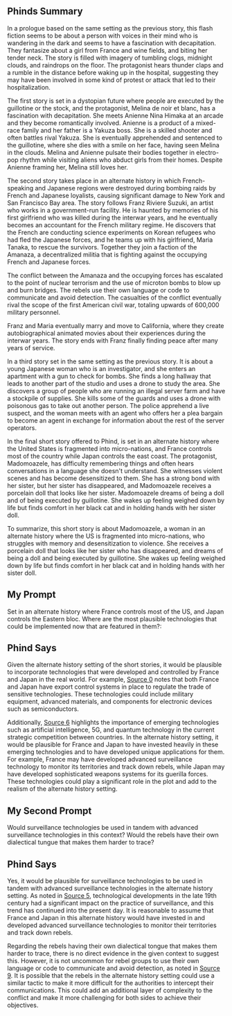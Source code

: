 ## Phinds Summary
In a prologue based on the same setting as the previous story, this flash fiction seems to be about a person with voices in their mind who is wandering in the dark and seems to have a fascination with decapitation. They fantasize about a girl from France and wine fields, and biting her tender neck. The story is filled with imagery of tumbling clogs, midnight clouds, and raindrops on the floor. The protagonist hears thunder claps and a rumble in the distance before waking up in the hospital, suggesting they may have been involved in some kind of protest or attack that led to their hospitalization.

The first story is set in a dystopian future where people are executed by the guillotine or the stock, and the protagonist, Melina de noir et blanc, has a fascination with decapitation. She meets Anienne Nina Himaka at an arcade and they become romantically involved. Anienne is a product of a mixed-race family and her father is a Yakuza boss. She is a skilled shooter and often battles rival Yakuza. She is eventually apprehended and sentenced to the guillotine, where she dies with a smile on her face, having seen Melina in the clouds. Melina and Anienne pulsate their bodies together in electro-pop rhythm while visiting aliens who abduct girls from their homes. Despite Anienne framing her, Melina still loves her.

The second story takes place in an alternate history in which French-speaking and Japanese regions were destroyed during bombing raids by French and Japanese loyalists, causing significant damage to New York and San Francisco Bay area. The story follows Franz Riviere Suzuki, an artist who works in a government-run facility. He is haunted by memories of his first girlfriend who was killed during the interwar years, and he eventually becomes an accountant for the French military regime. He discovers that the French are conducting science experiments on Korean refugees who had fled the Japanese forces, and he teams up with his girlfriend, Maria Tanaka, to rescue the survivors. Together they join a faction of the Amanaza, a decentralized militia that is fighting against the occupying French and Japanese forces. 

The conflict between the Amanaza and the occupying forces has escalated to the point of nuclear terrorism and the use of microton bombs to blow up and burn bridges. The rebels use their own language or code to communicate and avoid detection. The casualties of the conflict eventually rival the scope of the first American civil war, totaling upwards of 600,000 military personnel. 

Franz and Maria eventually marry and move to California, where they create autobiographical animated movies about their experiences during the interwar years. The story ends with Franz finally finding peace after many years of service.

In a third story set in the same setting as the previous story. It is about a young Japanese woman who is an investigator, and she enters an apartment with a gun to check for bombs. She finds a long hallway that leads to another part of the studio and uses a drone to study the area. She discovers a group of people who are running an illegal server farm and have a stockpile of supplies. She kills some of the guards and uses a drone with poisonous gas to take out another person. The police apprehend a live suspect, and the woman meets with an agent who offers her a plea bargain to become an agent in exchange for information about the rest of the server operators.

In the final short story offered to Phind, is set in an alternate history where the United States is fragmented into micro-nations, and France controls most of the country while Japan controls the east coast. The protagonist, Madomoazele, has difficulty remembering things and often hears conversations in a language she doesn't understand. She witnesses violent scenes and has become desensitized to them. She has a strong bond with her sister, but her sister has disappeared, and Madomoazele receives a porcelain doll that looks like her sister. Madomoazele dreams of being a doll and of being executed by guillotine. She wakes up feeling weighed down by life but finds comfort in her black cat and in holding hands with her sister doll. 

To summarize, this short story is about Madomoazele, a woman in an alternate history where the US is fragmented into micro-nations, who struggles with memory and desensitization to violence. She receives a porcelain doll that looks like her sister who has disappeared, and dreams of being a doll and being executed by guillotine. She wakes up feeling weighed down by life but finds comfort in her black cat and in holding hands with her sister doll.

## My Prompt
Set in an alternate history where France controls most of the US, and Japan controls the Eastern bloc. Where are the most plausible technologies that could be implemented now that are featured in them?:

## Phind Says
Given the alternate history setting of the short stories, it would be plausible to incorporate technologies that were developed and controlled by France and Japan in the real world. For example, [Source 0](http://www.cistec.or.jp/english/service/report/1605historical_background_export_control_development.pdf) notes that both France and Japan have export control systems in place to regulate the trade of sensitive technologies. These technologies could include military equipment, advanced materials, and components for electronic devices such as semiconductors. 

Additionally, [Source 6](https://gjia.georgetown.edu/2021/11/10/japan-makes-control-of-emerging-technologies-a-priority/) highlights the importance of emerging technologies such as artificial intelligence, 5G, and quantum technology in the current strategic competition between countries. In the alternate history setting, it would be plausible for France and Japan to have invested heavily in these emerging technologies and to have developed unique applications for them. For example, France may have developed advanced surveillance technology to monitor its territories and track down rebels, while Japan may have developed sophisticated weapons systems for its guerilla forces. These technologies could play a significant role in the plot and add to the realism of the alternate history setting.

## My Second Prompt
Would surveillance technologies be used in tandem with advanced surveillance technologies in this context? Would the rebels have their own dialectical tungue that makes them harder to trace?

## Phind Says
Yes, it would be plausible for surveillance technologies to be used in tandem with advanced surveillance technologies in the alternate history setting. As noted in [Source 5](https://nap.nationalacademies.org/read/11896/chapter/13), technological developments in the late 19th century had a significant impact on the practice of surveillance, and this trend has continued into the present day. It is reasonable to assume that France and Japan in this alternate history would have invested in and developed advanced surveillance technologies to monitor their territories and track down rebels.

Regarding the rebels having their own dialectical tongue that makes them harder to trace, there is no direct evidence in the given context to suggest this. However, it is not uncommon for rebel groups to use their own language or code to communicate and avoid detection, as noted in [Source 9](https://www.aclu.org/issues/privacy-technology/surveillance-technologies). It is possible that the rebels in the alternate history setting could use a similar tactic to make it more difficult for the authorities to intercept their communications. This could add an additional layer of complexity to the conflict and make it more challenging for both sides to achieve their objectives.
